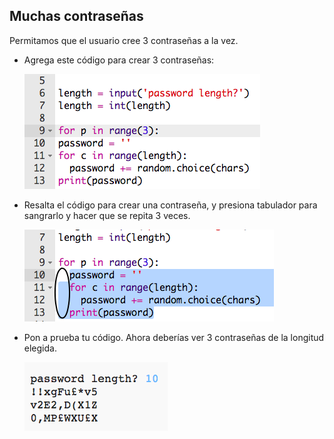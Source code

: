 ## Muchas contraseñas

Permitamos que el usuario cree 3 contraseñas a la vez.



+ Agrega este código para crear 3 contraseñas:

    ![captura de pantalla](images/passwords-num-loop.png)

+ Resalta el código para crear una contraseña, y presiona tabulador para sangrarlo y hacer que se repita 3 veces.

    ![captura de pantalla](images/passwords-num-indent.png)

+ Pon a prueba tu código. Ahora deberías ver 3 contraseñas de la longitud elegida.

    ![captura de pantalla](images/passwords-num-test.png)



